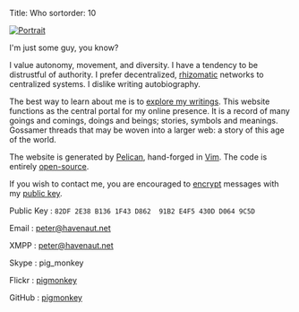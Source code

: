 Title: Who
sortorder: 10

[![Portrait](/media/images/headshot.png)](http://www.flickr.com/photos/pigmonkey/4935770947/)

I'm just some guy, you know?

I value autonomy, movement, and diversity. I have a tendency to be distrustful of authority. I prefer decentralized, [rhizomatic](http://www.jeffvail.net/2007/01/what-is-rhizome.html) networks to centralized systems. I dislike writing autobiography.

The best way to learn about me is to [explore my writings](/archives/). This website functions as the central portal for my online presence. It is a record of many goings and comings, doings and beings; stories, symbols and meanings. Gossamer threads that may be woven into a larger web: a story of this age of the world.

The website is generated by [Pelican](http://getpelican.com/), hand-forged in [Vim](http://www.vim.org/). The code is entirely [open-source](https://github.com/pigmonkey/pig-monkey.com).

If you wish to contact me, you are encouraged to [encrypt](http://gnupg.org/gph/en/manual.html) messages with my [public key](/media/key.asc).

Public Key
:   `82DF 2E38 B136 1F43 D862  91B2 E4F5 430D D064 9C5D`

Email
:   peter@havenaut.net

XMPP
:   peter@havenaut.net

Skype
:   pig_monkey

Flickr
:   [pigmonkey](http://www.flickr.com/people/pigmonkey)

GitHub
:   [pigmonkey](https://github.com/pigmonkey)
